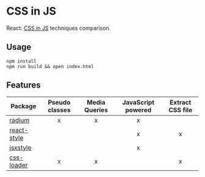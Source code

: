 # CSS in JS
React: [CSS in JS](https://speakerdeck.com/vjeux/react-css-in-js) techniques comparison.

## Usage
```
npm install
npm run build && open index.html
```

## Features
| Package | Pseudo classes | Media Queries | JavaScript powered | Extract CSS file |
|---------|:--------------:|:-------------:|:------------------:|:----------------:|
| [radium](https://github.com/FormidableLabs/radium) | x | x | x | |
| [react-style](https://github.com/js-next/react-style) | | | x | x |
| [jsxstyle](https://github.com/petehunt/jsxstyle) | | | x | |
| [css-loader](https://github.com/webpack/css-loader) | x | x | | x |
